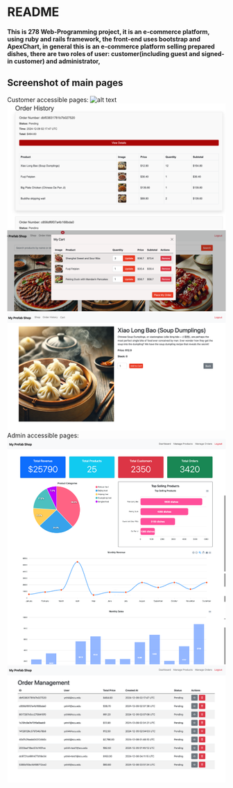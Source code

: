 # README

#### This is 278 Web-Programming project, it is an e-commerce platform, using ruby and rails framework, the front-end uses bootstrap and ApexChart, in general this is an e-commerce platform selling prepared dishes, there are two roles of user: customer(including guest and signed-in customer) and administrator,

## Screenshot of main pages
Customer accessible pages:
![alt text](app/assets/images/mainpage.png)
![alt text](app/assets/images/order.png)
![alt text](app/assets/images/cart.png)
![alt text](app/assets/images/detail.png)
Admin accessible pages:
![alt text](app/assets/images/admin-board.png)
![alt text](app/assets/images/admin-order.png)









